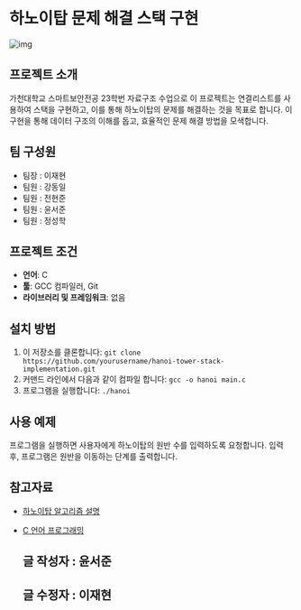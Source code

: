 # 하노이탑 문제 해결 스택 구현
![img](https://github.com/soul0908/finalhanoi/assets/105417320/68f5198c-07ad-44c9-8f09-86a02b945dca)

## 프로젝트 소개
가천대학교 스마트보안전공 23학번 자료구조 수업으로 이 프로젝트는 연결리스트를 사용하여 스택을 구현하고, 이를 통해 하노이탑의 문제를 해결하는 것을 목표로 합니다. 이 구현을 통해 데이터 구조의 이해를 돕고, 효율적인 문제 해결 방법을 모색합니다.

## 팀 구성원
- 팀장 : 이재현
- 팀원 : 강동일
- 팀원 : 전현준
- 팀원 : 윤서준
- 팀원 : 정성학

## 프로젝트 조건
- **언어**: C
- **툴**: GCC 컴파일러, Git
- **라이브러리 및 프레임워크**: 없음

## 설치 방법
1. 이 저장소를 클론합니다: `git clone https://github.com/yourusername/hanoi-tower-stack-implementation.git`
2. 커맨드 라인에서 다음과 같이 컴파일 합니다: `gcc -o hanoi main.c`
3. 프로그램을 실행합니다: `./hanoi`

## 사용 예제
프로그램을 실행하면 사용자에게 하노이탑의 원반 수를 입력하도록 요청합니다. 입력 후, 프로그램은 원반을 이동하는 단계를 출력합니다.

## 참고자료
- [하노이탑 알고리즘 설명](https://example.com)
- [C 언어 프로그래밍](https://example.com)

  <h2>글 작성자 : 윤서준 </h2>
  <h2>글 수정자 : 이재현</h2>

